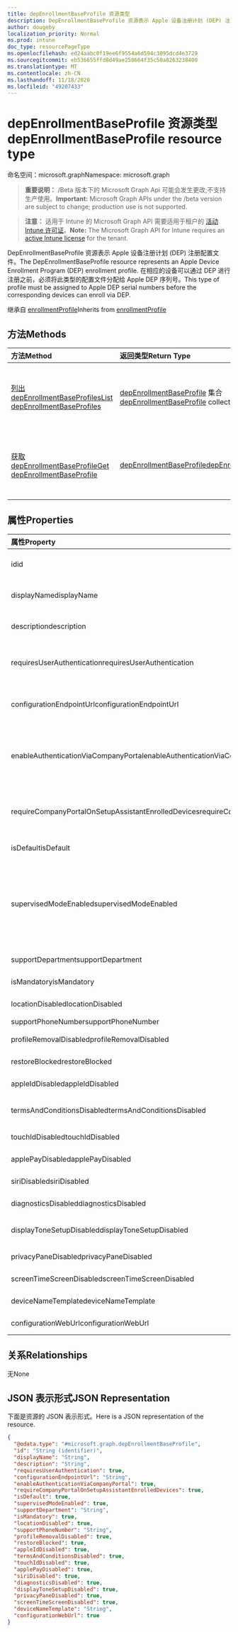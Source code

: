 ```yaml
---
title: depEnrollmentBaseProfile 资源类型
description: DepEnrollmentBaseProfile 资源表示 Apple 设备注册计划 (DEP) 注册配置文件。 在相应的设备可以通过 DEP 进行注册之前，必须将此类型的配置文件分配给 Apple DEP 序列号。
author: dougeby
localization_priority: Normal
ms.prod: intune
doc_type: resourcePageType
ms.openlocfilehash: ed24aabc0f19ee6f9554a6d594c3095dcd4e3729
ms.sourcegitcommit: eb536655ffd8d49ae258664f35c50a8263238400
ms.translationtype: MT
ms.contentlocale: zh-CN
ms.lasthandoff: 11/18/2020
ms.locfileid: "49207433"
---
```

# <a name="depenrollmentbaseprofile-resource-type"></a><span data-ttu-id="6d2d6-104">depEnrollmentBaseProfile 资源类型</span><span class="sxs-lookup"><span data-stu-id="6d2d6-104">depEnrollmentBaseProfile resource type</span></span>

<span data-ttu-id="6d2d6-105">命名空间：microsoft.graph</span><span class="sxs-lookup"><span data-stu-id="6d2d6-105">Namespace: microsoft.graph</span></span>

> <span data-ttu-id="6d2d6-106">**重要说明：** /Beta 版本下的 Microsoft Graph Api 可能会发生更改;不支持生产使用。</span><span class="sxs-lookup"><span data-stu-id="6d2d6-106">**Important:** Microsoft Graph APIs under the /beta version are subject to change; production use is not supported.</span></span>

> <span data-ttu-id="6d2d6-107">**注意：** 适用于 Intune 的 Microsoft Graph API 需要适用于租户的 [活动 Intune 许可证](https://go.microsoft.com/fwlink/?linkid=839381)。</span><span class="sxs-lookup"><span data-stu-id="6d2d6-107">**Note:** The Microsoft Graph API for Intune requires an [active Intune license](https://go.microsoft.com/fwlink/?linkid=839381) for the tenant.</span></span>

<span data-ttu-id="6d2d6-108">DepEnrollmentBaseProfile 资源表示 Apple 设备注册计划 (DEP) 注册配置文件。</span><span class="sxs-lookup"><span data-stu-id="6d2d6-108">The DepEnrollmentBaseProfile resource represents an Apple Device Enrollment Program (DEP) enrollment profile.</span></span> <span data-ttu-id="6d2d6-109">在相应的设备可以通过 DEP 进行注册之前，必须将此类型的配置文件分配给 Apple DEP 序列号。</span><span class="sxs-lookup"><span data-stu-id="6d2d6-109">This type of profile must be assigned to Apple DEP serial numbers before the corresponding devices can enroll via DEP.</span></span>


<span data-ttu-id="6d2d6-110">继承自 [enrollmentProfile](../resources/intune-enrollment-enrollmentprofile.md)</span><span class="sxs-lookup"><span data-stu-id="6d2d6-110">Inherits from [enrollmentProfile](../resources/intune-enrollment-enrollmentprofile.md)</span></span>

## <a name="methods"></a><span data-ttu-id="6d2d6-111">方法</span><span class="sxs-lookup"><span data-stu-id="6d2d6-111">Methods</span></span>
|<span data-ttu-id="6d2d6-112">方法</span><span class="sxs-lookup"><span data-stu-id="6d2d6-112">Method</span></span>|<span data-ttu-id="6d2d6-113">返回类型</span><span class="sxs-lookup"><span data-stu-id="6d2d6-113">Return Type</span></span>|<span data-ttu-id="6d2d6-114">说明</span><span class="sxs-lookup"><span data-stu-id="6d2d6-114">Description</span></span>|
|:---|:---|:---|
|[<span data-ttu-id="6d2d6-115">列出 depEnrollmentBaseProfiles</span><span class="sxs-lookup"><span data-stu-id="6d2d6-115">List depEnrollmentBaseProfiles</span></span>](../api/intune-enrollment-depenrollmentbaseprofile-list.md)|<span data-ttu-id="6d2d6-116">[depEnrollmentBaseProfile](../resources/intune-enrollment-depenrollmentbaseprofile.md) 集合</span><span class="sxs-lookup"><span data-stu-id="6d2d6-116">[depEnrollmentBaseProfile](../resources/intune-enrollment-depenrollmentbaseprofile.md) collection</span></span>|<span data-ttu-id="6d2d6-117">列出 [depEnrollmentBaseProfile](../resources/intune-enrollment-depenrollmentbaseprofile.md) 对象的属性和关系。</span><span class="sxs-lookup"><span data-stu-id="6d2d6-117">List properties and relationships of the [depEnrollmentBaseProfile](../resources/intune-enrollment-depenrollmentbaseprofile.md) objects.</span></span>|
|[<span data-ttu-id="6d2d6-118">获取 depEnrollmentBaseProfile</span><span class="sxs-lookup"><span data-stu-id="6d2d6-118">Get depEnrollmentBaseProfile</span></span>](../api/intune-enrollment-depenrollmentbaseprofile-get.md)|[<span data-ttu-id="6d2d6-119">depEnrollmentBaseProfile</span><span class="sxs-lookup"><span data-stu-id="6d2d6-119">depEnrollmentBaseProfile</span></span>](../resources/intune-enrollment-depenrollmentbaseprofile.md)|<span data-ttu-id="6d2d6-120">读取 [depEnrollmentBaseProfile](../resources/intune-enrollment-depenrollmentbaseprofile.md) 对象的属性和关系。</span><span class="sxs-lookup"><span data-stu-id="6d2d6-120">Read properties and relationships of the [depEnrollmentBaseProfile](../resources/intune-enrollment-depenrollmentbaseprofile.md) object.</span></span>|

## <a name="properties"></a><span data-ttu-id="6d2d6-121">属性</span><span class="sxs-lookup"><span data-stu-id="6d2d6-121">Properties</span></span>
|<span data-ttu-id="6d2d6-122">属性</span><span class="sxs-lookup"><span data-stu-id="6d2d6-122">Property</span></span>|<span data-ttu-id="6d2d6-123">类型</span><span class="sxs-lookup"><span data-stu-id="6d2d6-123">Type</span></span>|<span data-ttu-id="6d2d6-124">说明</span><span class="sxs-lookup"><span data-stu-id="6d2d6-124">Description</span></span>|
|:---|:---|:---|
|<span data-ttu-id="6d2d6-125">id</span><span class="sxs-lookup"><span data-stu-id="6d2d6-125">id</span></span>|<span data-ttu-id="6d2d6-126">String</span><span class="sxs-lookup"><span data-stu-id="6d2d6-126">String</span></span>|<span data-ttu-id="6d2d6-127">继承自[enrollmentProfile](../resources/intune-enrollment-enrollmentprofile.md)的对象的 GUID</span><span class="sxs-lookup"><span data-stu-id="6d2d6-127">The GUID for the object Inherited from [enrollmentProfile](../resources/intune-enrollment-enrollmentprofile.md)</span></span>|
|<span data-ttu-id="6d2d6-128">displayName</span><span class="sxs-lookup"><span data-stu-id="6d2d6-128">displayName</span></span>|<span data-ttu-id="6d2d6-129">String</span><span class="sxs-lookup"><span data-stu-id="6d2d6-129">String</span></span>|<span data-ttu-id="6d2d6-130">继承自[enrollmentProfile](../resources/intune-enrollment-enrollmentprofile.md)的配置文件的名称</span><span class="sxs-lookup"><span data-stu-id="6d2d6-130">Name of the profile Inherited from [enrollmentProfile](../resources/intune-enrollment-enrollmentprofile.md)</span></span>|
|<span data-ttu-id="6d2d6-131">description</span><span class="sxs-lookup"><span data-stu-id="6d2d6-131">description</span></span>|<span data-ttu-id="6d2d6-132">String</span><span class="sxs-lookup"><span data-stu-id="6d2d6-132">String</span></span>|<span data-ttu-id="6d2d6-133">从[EnrollmentProfile](../resources/intune-enrollment-enrollmentprofile.md)继承的配置文件的说明</span><span class="sxs-lookup"><span data-stu-id="6d2d6-133">Description of the profile Inherited from [enrollmentProfile](../resources/intune-enrollment-enrollmentprofile.md)</span></span>|
|<span data-ttu-id="6d2d6-134">requiresUserAuthentication</span><span class="sxs-lookup"><span data-stu-id="6d2d6-134">requiresUserAuthentication</span></span>|<span data-ttu-id="6d2d6-135">Boolean</span><span class="sxs-lookup"><span data-stu-id="6d2d6-135">Boolean</span></span>|<span data-ttu-id="6d2d6-136">指示配置文件是否需要从[EnrollmentProfile](../resources/intune-enrollment-enrollmentprofile.md)继承的用户身份验证</span><span class="sxs-lookup"><span data-stu-id="6d2d6-136">Indicates if the profile requires user authentication Inherited from [enrollmentProfile](../resources/intune-enrollment-enrollmentprofile.md)</span></span>|
|<span data-ttu-id="6d2d6-137">configurationEndpointUrl</span><span class="sxs-lookup"><span data-stu-id="6d2d6-137">configurationEndpointUrl</span></span>|<span data-ttu-id="6d2d6-138">String</span><span class="sxs-lookup"><span data-stu-id="6d2d6-138">String</span></span>|<span data-ttu-id="6d2d6-139">用于从[EnrollmentProfile](../resources/intune-enrollment-enrollmentprofile.md)继承的注册的配置终结点 url</span><span class="sxs-lookup"><span data-stu-id="6d2d6-139">Configuration endpoint url to use for Enrollment Inherited from [enrollmentProfile](../resources/intune-enrollment-enrollmentprofile.md)</span></span>|
|<span data-ttu-id="6d2d6-140">enableAuthenticationViaCompanyPortal</span><span class="sxs-lookup"><span data-stu-id="6d2d6-140">enableAuthenticationViaCompanyPortal</span></span>|<span data-ttu-id="6d2d6-141">Boolean</span><span class="sxs-lookup"><span data-stu-id="6d2d6-141">Boolean</span></span>|<span data-ttu-id="6d2d6-142">指示使用 Apple Setup 助理（而不是公司门户）进行身份验证。</span><span class="sxs-lookup"><span data-stu-id="6d2d6-142">Indicates to authenticate with Apple Setup Assistant instead of Company Portal.</span></span> <span data-ttu-id="6d2d6-143">继承自 [enrollmentProfile](../resources/intune-enrollment-enrollmentprofile.md)</span><span class="sxs-lookup"><span data-stu-id="6d2d6-143">Inherited from [enrollmentProfile](../resources/intune-enrollment-enrollmentprofile.md)</span></span>|
|<span data-ttu-id="6d2d6-144">requireCompanyPortalOnSetupAssistantEnrolledDevices</span><span class="sxs-lookup"><span data-stu-id="6d2d6-144">requireCompanyPortalOnSetupAssistantEnrolledDevices</span></span>|<span data-ttu-id="6d2d6-145">Boolean</span><span class="sxs-lookup"><span data-stu-id="6d2d6-145">Boolean</span></span>|<span data-ttu-id="6d2d6-146">指示在从[EnrollmentProfile](../resources/intune-enrollment-enrollmentprofile.md)继承的安装助理注册设备上需要公司门户</span><span class="sxs-lookup"><span data-stu-id="6d2d6-146">Indicates that Company Portal is required on setup assistant enrolled devices Inherited from [enrollmentProfile](../resources/intune-enrollment-enrollmentprofile.md)</span></span>|
|<span data-ttu-id="6d2d6-147">isDefault</span><span class="sxs-lookup"><span data-stu-id="6d2d6-147">isDefault</span></span>|<span data-ttu-id="6d2d6-148">Boolean</span><span class="sxs-lookup"><span data-stu-id="6d2d6-148">Boolean</span></span>|<span data-ttu-id="6d2d6-149">指示这是否为默认配置文件</span><span class="sxs-lookup"><span data-stu-id="6d2d6-149">Indicates if this is the default profile</span></span>|
|<span data-ttu-id="6d2d6-150">supervisedModeEnabled</span><span class="sxs-lookup"><span data-stu-id="6d2d6-150">supervisedModeEnabled</span></span>|<span data-ttu-id="6d2d6-151">Boolean</span><span class="sxs-lookup"><span data-stu-id="6d2d6-151">Boolean</span></span>|<span data-ttu-id="6d2d6-152">监督模式，如果启用，则为 True，否则为 false。</span><span class="sxs-lookup"><span data-stu-id="6d2d6-152">Supervised mode, True to enable, false otherwise.</span></span> <span data-ttu-id="6d2d6-153"> https://docs.microsoft.com/intune/deploy-use/enroll-devices-in-microsoft-intune有关详细信息，请参阅。</span><span class="sxs-lookup"><span data-stu-id="6d2d6-153">See https://docs.microsoft.com/intune/deploy-use/enroll-devices-in-microsoft-intune for additional information.</span></span>|
|<span data-ttu-id="6d2d6-154">supportDepartment</span><span class="sxs-lookup"><span data-stu-id="6d2d6-154">supportDepartment</span></span>|<span data-ttu-id="6d2d6-155">String</span><span class="sxs-lookup"><span data-stu-id="6d2d6-155">String</span></span>|<span data-ttu-id="6d2d6-156">支持部门信息</span><span class="sxs-lookup"><span data-stu-id="6d2d6-156">Support department information</span></span>|
|<span data-ttu-id="6d2d6-157">isMandatory</span><span class="sxs-lookup"><span data-stu-id="6d2d6-157">isMandatory</span></span>|<span data-ttu-id="6d2d6-158">Boolean</span><span class="sxs-lookup"><span data-stu-id="6d2d6-158">Boolean</span></span>|<span data-ttu-id="6d2d6-159">指示配置文件是否是必需的</span><span class="sxs-lookup"><span data-stu-id="6d2d6-159">Indicates if the profile is mandatory</span></span>|
|<span data-ttu-id="6d2d6-160">locationDisabled</span><span class="sxs-lookup"><span data-stu-id="6d2d6-160">locationDisabled</span></span>|<span data-ttu-id="6d2d6-161">Boolean</span><span class="sxs-lookup"><span data-stu-id="6d2d6-161">Boolean</span></span>|<span data-ttu-id="6d2d6-162">指示是否禁用位置服务设置窗格</span><span class="sxs-lookup"><span data-stu-id="6d2d6-162">Indicates if Location service setup pane is disabled</span></span>|
|<span data-ttu-id="6d2d6-163">supportPhoneNumber</span><span class="sxs-lookup"><span data-stu-id="6d2d6-163">supportPhoneNumber</span></span>|<span data-ttu-id="6d2d6-164">String</span><span class="sxs-lookup"><span data-stu-id="6d2d6-164">String</span></span>|<span data-ttu-id="6d2d6-165">支持电话号码</span><span class="sxs-lookup"><span data-stu-id="6d2d6-165">Support phone number</span></span>|
|<span data-ttu-id="6d2d6-166">profileRemovalDisabled</span><span class="sxs-lookup"><span data-stu-id="6d2d6-166">profileRemovalDisabled</span></span>|<span data-ttu-id="6d2d6-167">Boolean</span><span class="sxs-lookup"><span data-stu-id="6d2d6-167">Boolean</span></span>|<span data-ttu-id="6d2d6-168">指示是否禁用了配置文件删除选项</span><span class="sxs-lookup"><span data-stu-id="6d2d6-168">Indicates if the profile removal option is disabled</span></span>|
|<span data-ttu-id="6d2d6-169">restoreBlocked</span><span class="sxs-lookup"><span data-stu-id="6d2d6-169">restoreBlocked</span></span>|<span data-ttu-id="6d2d6-170">Boolean</span><span class="sxs-lookup"><span data-stu-id="6d2d6-170">Boolean</span></span>|<span data-ttu-id="6d2d6-171">指示是否阻止还原安装程序窗格</span><span class="sxs-lookup"><span data-stu-id="6d2d6-171">Indicates if Restore setup pane is blocked</span></span>|
|<span data-ttu-id="6d2d6-172">appleIdDisabled</span><span class="sxs-lookup"><span data-stu-id="6d2d6-172">appleIdDisabled</span></span>|<span data-ttu-id="6d2d6-173">Boolean</span><span class="sxs-lookup"><span data-stu-id="6d2d6-173">Boolean</span></span>|<span data-ttu-id="6d2d6-174">指示是否禁用 Apple id 设置窗格</span><span class="sxs-lookup"><span data-stu-id="6d2d6-174">Indicates if Apple id setup pane is disabled</span></span>|
|<span data-ttu-id="6d2d6-175">termsAndConditionsDisabled</span><span class="sxs-lookup"><span data-stu-id="6d2d6-175">termsAndConditionsDisabled</span></span>|<span data-ttu-id="6d2d6-176">Boolean</span><span class="sxs-lookup"><span data-stu-id="6d2d6-176">Boolean</span></span>|<span data-ttu-id="6d2d6-177">指示是否已禁用 "条款和条件" 安装窗格</span><span class="sxs-lookup"><span data-stu-id="6d2d6-177">Indicates if 'Terms and Conditions' setup pane is disabled</span></span>|
|<span data-ttu-id="6d2d6-178">touchIdDisabled</span><span class="sxs-lookup"><span data-stu-id="6d2d6-178">touchIdDisabled</span></span>|<span data-ttu-id="6d2d6-179">Boolean</span><span class="sxs-lookup"><span data-stu-id="6d2d6-179">Boolean</span></span>|<span data-ttu-id="6d2d6-180">指示是否禁用了触控 id 设置窗格</span><span class="sxs-lookup"><span data-stu-id="6d2d6-180">Indicates if touch id setup pane is disabled</span></span>|
|<span data-ttu-id="6d2d6-181">applePayDisabled</span><span class="sxs-lookup"><span data-stu-id="6d2d6-181">applePayDisabled</span></span>|<span data-ttu-id="6d2d6-182">Boolean</span><span class="sxs-lookup"><span data-stu-id="6d2d6-182">Boolean</span></span>|<span data-ttu-id="6d2d6-183">指示是否禁用 Apple 付费设置窗格</span><span class="sxs-lookup"><span data-stu-id="6d2d6-183">Indicates if Apple pay setup pane is disabled</span></span>|
|<span data-ttu-id="6d2d6-184">siriDisabled</span><span class="sxs-lookup"><span data-stu-id="6d2d6-184">siriDisabled</span></span>|<span data-ttu-id="6d2d6-185">Boolean</span><span class="sxs-lookup"><span data-stu-id="6d2d6-185">Boolean</span></span>|<span data-ttu-id="6d2d6-186">指示是否禁用 siri 安装程序窗格</span><span class="sxs-lookup"><span data-stu-id="6d2d6-186">Indicates if siri setup pane is disabled</span></span>|
|<span data-ttu-id="6d2d6-187">diagnosticsDisabled</span><span class="sxs-lookup"><span data-stu-id="6d2d6-187">diagnosticsDisabled</span></span>|<span data-ttu-id="6d2d6-188">Boolean</span><span class="sxs-lookup"><span data-stu-id="6d2d6-188">Boolean</span></span>|<span data-ttu-id="6d2d6-189">指示是否禁用诊断设置窗格</span><span class="sxs-lookup"><span data-stu-id="6d2d6-189">Indicates if diagnostics setup pane is disabled</span></span>|
|<span data-ttu-id="6d2d6-190">displayToneSetupDisabled</span><span class="sxs-lookup"><span data-stu-id="6d2d6-190">displayToneSetupDisabled</span></span>|<span data-ttu-id="6d2d6-191">Boolean</span><span class="sxs-lookup"><span data-stu-id="6d2d6-191">Boolean</span></span>|<span data-ttu-id="6d2d6-192">指示是否禁用 displaytone 安装程序屏幕</span><span class="sxs-lookup"><span data-stu-id="6d2d6-192">Indicates if displaytone setup screen is disabled</span></span>|
|<span data-ttu-id="6d2d6-193">privacyPaneDisabled</span><span class="sxs-lookup"><span data-stu-id="6d2d6-193">privacyPaneDisabled</span></span>|<span data-ttu-id="6d2d6-194">Boolean</span><span class="sxs-lookup"><span data-stu-id="6d2d6-194">Boolean</span></span>|<span data-ttu-id="6d2d6-195">指示是否禁用隐私屏幕</span><span class="sxs-lookup"><span data-stu-id="6d2d6-195">Indicates if privacy screen is disabled</span></span>|
|<span data-ttu-id="6d2d6-196">screenTimeScreenDisabled</span><span class="sxs-lookup"><span data-stu-id="6d2d6-196">screenTimeScreenDisabled</span></span>|<span data-ttu-id="6d2d6-197">Boolean</span><span class="sxs-lookup"><span data-stu-id="6d2d6-197">Boolean</span></span>|<span data-ttu-id="6d2d6-198">指示是否禁用屏幕超时设置</span><span class="sxs-lookup"><span data-stu-id="6d2d6-198">Indicates if screen timeout setup is disabled</span></span>|
|<span data-ttu-id="6d2d6-199">deviceNameTemplate</span><span class="sxs-lookup"><span data-stu-id="6d2d6-199">deviceNameTemplate</span></span>|<span data-ttu-id="6d2d6-200">String</span><span class="sxs-lookup"><span data-stu-id="6d2d6-200">String</span></span>|<span data-ttu-id="6d2d6-201">设置文本或名称模式。</span><span class="sxs-lookup"><span data-stu-id="6d2d6-201">Sets a literal or name pattern.</span></span>|
|<span data-ttu-id="6d2d6-202">configurationWebUrl</span><span class="sxs-lookup"><span data-stu-id="6d2d6-202">configurationWebUrl</span></span>|<span data-ttu-id="6d2d6-203">Boolean</span><span class="sxs-lookup"><span data-stu-id="6d2d6-203">Boolean</span></span>|<span data-ttu-id="6d2d6-204">设置助理登录 URL</span><span class="sxs-lookup"><span data-stu-id="6d2d6-204">URL for setup assistant login</span></span>|

## <a name="relationships"></a><span data-ttu-id="6d2d6-205">关系</span><span class="sxs-lookup"><span data-stu-id="6d2d6-205">Relationships</span></span>
<span data-ttu-id="6d2d6-206">无</span><span class="sxs-lookup"><span data-stu-id="6d2d6-206">None</span></span>

## <a name="json-representation"></a><span data-ttu-id="6d2d6-207">JSON 表示形式</span><span class="sxs-lookup"><span data-stu-id="6d2d6-207">JSON Representation</span></span>
<span data-ttu-id="6d2d6-208">下面是资源的 JSON 表示形式。</span><span class="sxs-lookup"><span data-stu-id="6d2d6-208">Here is a JSON representation of the resource.</span></span>
<!-- {
  "blockType": "resource",
  "keyProperty": "id",
  "@odata.type": "microsoft.graph.depEnrollmentBaseProfile"
}
-->
``` json
{
  "@odata.type": "#microsoft.graph.depEnrollmentBaseProfile",
  "id": "String (identifier)",
  "displayName": "String",
  "description": "String",
  "requiresUserAuthentication": true,
  "configurationEndpointUrl": "String",
  "enableAuthenticationViaCompanyPortal": true,
  "requireCompanyPortalOnSetupAssistantEnrolledDevices": true,
  "isDefault": true,
  "supervisedModeEnabled": true,
  "supportDepartment": "String",
  "isMandatory": true,
  "locationDisabled": true,
  "supportPhoneNumber": "String",
  "profileRemovalDisabled": true,
  "restoreBlocked": true,
  "appleIdDisabled": true,
  "termsAndConditionsDisabled": true,
  "touchIdDisabled": true,
  "applePayDisabled": true,
  "siriDisabled": true,
  "diagnosticsDisabled": true,
  "displayToneSetupDisabled": true,
  "privacyPaneDisabled": true,
  "screenTimeScreenDisabled": true,
  "deviceNameTemplate": "String",
  "configurationWebUrl": true
}
```




